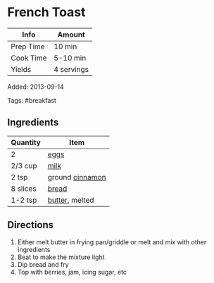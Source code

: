 # French Toast

| Info      | Amount     |
| --------- | ---------- |
| Prep Time | 10 min     |
| Cook Time | 5-10 min   |
| Yields    | 4 servings |

Added: 2013-09-14

Tags: #breakfast

## Ingredients

| Quantity | Item                                          |
| -------- | --------------------------------------------- |
| 2        | [eggs](../Ingredients/cherry%20tomato.md)     |
| 2/3 cup  | [milk](../Ingredients/milk.md)                |
| 2 tsp    | ground [cinnamon](../Ingredients/cinnamon.md) |
| 8 slices | [bread](../Ingredients/bread.md)              |
| 1-2 tsp  | [butter](../Ingredients/butter.md), melted    |

## Directions

1. Either melt butter in frying pan/griddle or melt and mix with other ingredients
1. Beat to make the mixture light
1. Dip bread and fry
1. Top with berries, jam, icing sugar, etc
